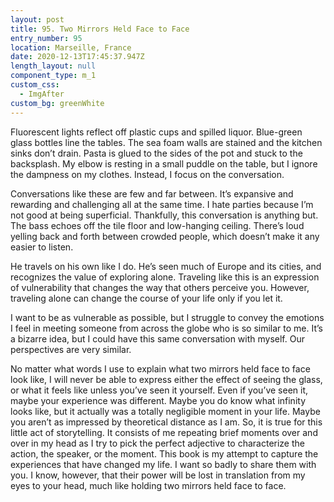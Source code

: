 ```yaml
---
layout: post
title: 95. Two Mirrors Held Face to Face
entry_number: 95
location: Marseille, France
date: 2020-12-13T17:45:37.947Z
length_layout: null
component_type: m_1
custom_css:
  - ImgAfter
custom_bg: greenWhite
---
```

Fluorescent lights reflect off plastic cups and spilled liquor. Blue-green glass bottles line the tables. The sea foam walls are stained and the kitchen sinks don’t drain. Pasta is glued to the sides of the pot and stuck to the backsplash.
My elbow is resting in a small puddle on the table, but I ignore the dampness on my clothes. Instead, I focus on the conversation.

Conversations like these are few and far between. It’s expansive and rewarding and challenging all at the same time. I hate parties because I’m not good at being superficial. Thankfully, this conversation is anything but. The bass echoes off the tile floor and low-hanging ceiling. There’s loud yelling back and forth between crowded people, which doesn’t make it any easier to listen.

He travels on his own like I do. He’s seen much of Europe and its cities, and recognizes the value of exploring alone. Traveling like this is an expression of vulnerability that changes the way that others perceive you. However, traveling alone can change the course of your life only if you let it.

I want to be as vulnerable as possible, but I struggle to convey the emotions I feel in meeting someone from across the globe who is so similar to me. It’s a bizarre idea, but I could have this same conversation with myself. Our perspectives are very similar.

No matter what words I use to explain what two mirrors held face to face look like, I will never be able to express either the effect of seeing the glass, or what it feels like unless you’ve seen it yourself. Even if you’ve seen it, maybe your experience was different. Maybe you do know what infinity looks like, but it actually was a totally negligible moment in your life. Maybe you aren’t as impressed by theoretical distance as I am. So, it is true for this little act of storytelling. It consists of me repeating brief moments over and over in my head as I try to pick the perfect adjective to characterize the action, the speaker, or the moment. This book is my attempt to capture the experiences that have changed my life. I want so badly to share them with you. I know, however, that their power will be lost in translation from my eyes to your head, much like holding two mirrors held face to face.